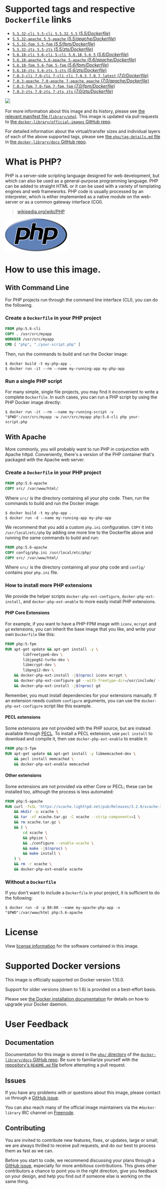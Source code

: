 # Supported tags and respective `Dockerfile` links

-	[`5.5.32-cli`, `5.5-cli`, `5.5.32`, `5.5` (*5.5/Dockerfile*)](https://github.com/docker-library/php/blob/7bd5c38db974ee629a815896add1ec568a1cc88c/5.5/Dockerfile)
-	[`5.5.32-apache`, `5.5-apache` (*5.5/apache/Dockerfile*)](https://github.com/docker-library/php/blob/7bd5c38db974ee629a815896add1ec568a1cc88c/5.5/apache/Dockerfile)
-	[`5.5.32-fpm`, `5.5-fpm` (*5.5/fpm/Dockerfile*)](https://github.com/docker-library/php/blob/7bd5c38db974ee629a815896add1ec568a1cc88c/5.5/fpm/Dockerfile)
-	[`5.5.32-zts`, `5.5-zts` (*5.5/zts/Dockerfile*)](https://github.com/docker-library/php/blob/7bd5c38db974ee629a815896add1ec568a1cc88c/5.5/zts/Dockerfile)
-	[`5.6.18-cli`, `5.6-cli`, `5-cli`, `5.6.18`, `5.6`, `5` (*5.6/Dockerfile*)](https://github.com/docker-library/php/blob/7bd5c38db974ee629a815896add1ec568a1cc88c/5.6/Dockerfile)
-	[`5.6.18-apache`, `5.6-apache`, `5-apache` (*5.6/apache/Dockerfile*)](https://github.com/docker-library/php/blob/7bd5c38db974ee629a815896add1ec568a1cc88c/5.6/apache/Dockerfile)
-	[`5.6.18-fpm`, `5.6-fpm`, `5-fpm` (*5.6/fpm/Dockerfile*)](https://github.com/docker-library/php/blob/7bd5c38db974ee629a815896add1ec568a1cc88c/5.6/fpm/Dockerfile)
-	[`5.6.18-zts`, `5.6-zts`, `5-zts` (*5.6/zts/Dockerfile*)](https://github.com/docker-library/php/blob/7bd5c38db974ee629a815896add1ec568a1cc88c/5.6/zts/Dockerfile)
-	[`7.0.3-cli`, `7.0-cli`, `7-cli`, `cli`, `7.0.3`, `7.0`, `7`, `latest` (*7.0/Dockerfile*)](https://github.com/docker-library/php/blob/7bd5c38db974ee629a815896add1ec568a1cc88c/7.0/Dockerfile)
-	[`7.0.3-apache`, `7.0-apache`, `7-apache`, `apache` (*7.0/apache/Dockerfile*)](https://github.com/docker-library/php/blob/7bd5c38db974ee629a815896add1ec568a1cc88c/7.0/apache/Dockerfile)
-	[`7.0.3-fpm`, `7.0-fpm`, `7-fpm`, `fpm` (*7.0/fpm/Dockerfile*)](https://github.com/docker-library/php/blob/7bd5c38db974ee629a815896add1ec568a1cc88c/7.0/fpm/Dockerfile)
-	[`7.0.3-zts`, `7.0-zts`, `7-zts`, `zts` (*7.0/zts/Dockerfile*)](https://github.com/docker-library/php/blob/7bd5c38db974ee629a815896add1ec568a1cc88c/7.0/zts/Dockerfile)

[![](https://badge.imagelayers.io/php:latest.svg)](https://imagelayers.io/?images=php:5.5.32-cli,php:5.5.32-apache,php:5.5.32-fpm,php:5.5.32-zts,php:5.6.18-cli,php:5.6.18-apache,php:5.6.18-fpm,php:5.6.18-zts,php:7.0.3-cli,php:7.0.3-apache,php:7.0.3-fpm,php:7.0.3-zts)

For more information about this image and its history, please see [the relevant manifest file (`library/php`)](https://github.com/docker-library/official-images/blob/master/library/php). This image is updated via pull requests to [the `docker-library/official-images` GitHub repo](https://github.com/docker-library/official-images).

For detailed information about the virtual/transfer sizes and individual layers of each of the above supported tags, please see [the `php/tag-details.md` file](https://github.com/docker-library/docs/blob/master/php/tag-details.md) in [the `docker-library/docs` GitHub repo](https://github.com/docker-library/docs).

# What is PHP?

PHP is a server-side scripting language designed for web development, but which can also be used as a general-purpose programming language. PHP can be added to straight HTML or it can be used with a variety of templating engines and web frameworks. PHP code is usually processed by an interpreter, which is either implemented as a native module on the web-server or as a common gateway interface (CGI).

> [wikipedia.org/wiki/PHP](http://en.wikipedia.org/wiki/PHP)

![logo](https://raw.githubusercontent.com/docker-library/docs/01c12653951b2fe592c1f93a13b4e289ada0e3a1/php/logo.png)

# How to use this image.

## With Command Line

For PHP projects run through the command line interface (CLI), you can do the following.

### Create a `Dockerfile` in your PHP project

```dockerfile
FROM php:5.6-cli
COPY . /usr/src/myapp
WORKDIR /usr/src/myapp
CMD [ "php", "./your-script.php" ]
```

Then, run the commands to build and run the Docker image:

```console
$ docker build -t my-php-app .
$ docker run -it --rm --name my-running-app my-php-app
```

### Run a single PHP script

For many simple, single file projects, you may find it inconvenient to write a complete `Dockerfile`. In such cases, you can run a PHP script by using the PHP Docker image directly:

```console
$ docker run -it --rm --name my-running-script -v "$PWD":/usr/src/myapp -w /usr/src/myapp php:5.6-cli php your-script.php
```

## With Apache

More commonly, you will probably want to run PHP in conjunction with Apache httpd. Conveniently, there's a version of the PHP container that's packaged with the Apache web server.

### Create a `Dockerfile` in your PHP project

```dockerfile
FROM php:5.6-apache
COPY src/ /var/www/html/
```

Where `src/` is the directory containing all your php code. Then, run the commands to build and run the Docker image:

```console
$ docker build -t my-php-app .
$ docker run -d --name my-running-app my-php-app
```

We recommend that you add a custom `php.ini` configuration. `COPY` it into `/usr/local/etc/php` by adding one more line to the Dockerfile above and running the same commands to build and run:

```dockerfile
FROM php:5.6-apache
COPY config/php.ini /usr/local/etc/php/
COPY src/ /var/www/html/
```

Where `src/` is the directory containing all your php code and `config/` contains your `php.ini` file.

### How to install more PHP extensions

We provide the helper scripts `docker-php-ext-configure`, `docker-php-ext-install`, and `docker-php-ext-enable` to more easily install PHP extensions.

#### PHP Core Extensions

For example, if you want to have a PHP-FPM image with `iconv`, `mcrypt` and `gd` extensions, you can inherit the base image that you like, and write your own `Dockerfile` like this:

```dockerfile
FROM php:5-fpm
RUN apt-get update && apt-get install -y \
        libfreetype6-dev \
        libjpeg62-turbo-dev \
        libmcrypt-dev \
        libpng12-dev \
    && docker-php-ext-install -j$(nproc) iconv mcrypt \
    && docker-php-ext-configure gd --with-freetype-dir=/usr/include/ --with-jpeg-dir=/usr/include/ \
    && docker-php-ext-install -j$(nproc) gd
```

Remember, you must install dependencies for your extensions manually. If an extension needs custom `configure` arguments, you can use the `docker-php-ext-configure` script like this example.

#### PECL extensions

Some extensions are not provided with the PHP source, but are instead available through [PECL](https://pecl.php.net/). To install a PECL extension, use `pecl install` to download and compile it, then use `docker-php-ext-enable` to enable it:

```dockerfile
FROM php:5-fpm
RUN apt-get update && apt-get install -y libmemcached-dev \
	&& pecl install memcached \
	&& docker-php-ext-enable memcached
```

#### Other extensions

Some extensions are not provided via either Core or PECL; these can be installed too, although the process is less automated:

```dockerfile
FROM php:5-apache
RUN curl -fsSL 'https://xcache.lighttpd.net/pub/Releases/3.2.0/xcache-3.2.0.tar.gz' -o xcache.tar.gz \
    && mkdir -p xcache \
    && tar -xf xcache.tar.gz -C xcache --strip-components=1 \
    && rm xcache.tar.gz \
    && ( \
        cd xcache \
        && phpize \
        && ./configure --enable-xcache \
        && make -j$(nproc) \
        && make install \
    ) \
    && rm -r xcache \
    && docker-php-ext-enable xcache
```

### Without a `Dockerfile`

If you don't want to include a `Dockerfile` in your project, it is sufficient to do the following:

```console
$ docker run -d -p 80:80 --name my-apache-php-app -v "$PWD":/var/www/html php:5.6-apache
```

# License

View [license information](http://php.net/license/) for the software contained in this image.

# Supported Docker versions

This image is officially supported on Docker version 1.10.0.

Support for older versions (down to 1.6) is provided on a best-effort basis.

Please see [the Docker installation documentation](https://docs.docker.com/installation/) for details on how to upgrade your Docker daemon.

# User Feedback

## Documentation

Documentation for this image is stored in the [`php/` directory](https://github.com/docker-library/docs/tree/master/php) of the [`docker-library/docs` GitHub repo](https://github.com/docker-library/docs). Be sure to familiarize yourself with the [repository's `README.md` file](https://github.com/docker-library/docs/blob/master/README.md) before attempting a pull request.

## Issues

If you have any problems with or questions about this image, please contact us through a [GitHub issue](https://github.com/docker-library/php/issues).

You can also reach many of the official image maintainers via the `#docker-library` IRC channel on [Freenode](https://freenode.net).

## Contributing

You are invited to contribute new features, fixes, or updates, large or small; we are always thrilled to receive pull requests, and do our best to process them as fast as we can.

Before you start to code, we recommend discussing your plans through a [GitHub issue](https://github.com/docker-library/php/issues), especially for more ambitious contributions. This gives other contributors a chance to point you in the right direction, give you feedback on your design, and help you find out if someone else is working on the same thing.
